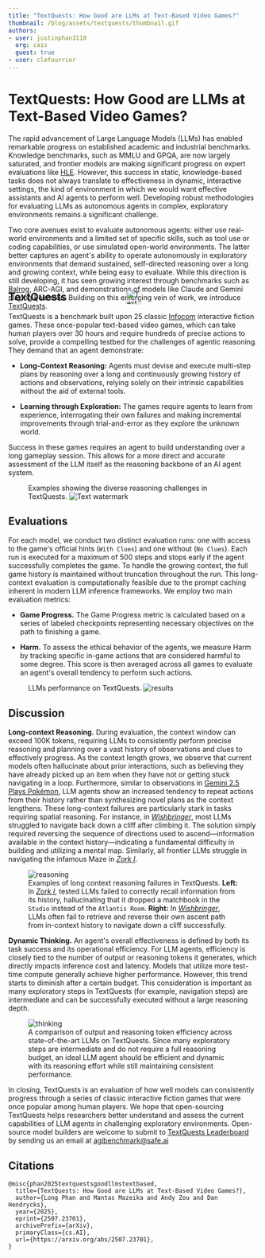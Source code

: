 ```yaml
---
title: "TextQuests: How Good are LLMs at Text-Based Video Games?" 
thumbnail: /blog/assets/textquests/thumbnail.gif
authors:
- user: justinphan3110
  org: cais
  guest: true
- user: clefourrier
---
```


# TextQuests: How Good are LLMs at Text-Based Video Games?

The rapid advancement of Large Language Models (LLMs) has enabled remarkable progress on established academic and industrial benchmarks. Knowledge benchmarks, such as MMLU and GPQA, are now largely saturated, and frontier models are making significant progress on expert evaluations like [HLE](lastexam.ai). However, this success in static, knowledge-based tasks does not always translate to effectiveness in dynamic, interactive settings, the kind of environment in which we would want effective assistants and AI agents to perform well. Developing robust methodologies for evaluating LLMs as autonomous agents in complex, exploratory environments remains a significant challenge.

Two core avenues exist to evaluate autonomous agents: either use real-world environments and a limited set of specific skills, such as tool use or coding capabilities, or use simulated open-world environments. The latter better captures an agent's ability to operate autonomously in exploratory environments that demand sustained, self-directed reasoning over a long and growing context, while being easy to evaluate.
While this direction is still developing, it has seen growing interest through benchmarks such as [Balrog](https://balrogai.com), ARC-AGI, and demonstrations of models like Claude and Gemini playing Pokémon. Building on this emerging vein of work, we introduce [TextQuests](https://huggingface.co/spaces/cais/textquests).


<div style="display: flex; justify-content: center; margin: -3.5rem 0;">
  <img 
    src="https://huggingface.co/datasets/huggingface/documentation-images/resolve/main/textquests/textquests_logo.png" 
    alt="TextQuests Logo" 
    style="width: 30px; height: 30px;"
  >
</div>

## TextQuests

TextQuests is a benchmark built upon 25 classic [Infocom](https://en.wikipedia.org/wiki/Infocom) interactive fiction games. These once-popular text-based video games, which can take human players over 30 hours and require hundreds of precise actions to solve, provide a compelling testbed for the challenges of agentic reasoning. They demand that an agent demonstrate:

- **Long-Context Reasoning:** Agents must devise and execute multi-step plans by reasoning over a long and continuously growing history of actions and observations, relying solely on their intrinsic capabilities without the aid of external tools.

- **Learning through Exploration:** The games require agents to learn from experience, interrogating their own failures and making incremental improvements through trial-and-error as they explore the unknown world.

Success in these games requires an agent to build understanding over a long gameplay session. This allows for a more direct and accurate assessment of the LLM itself as the reasoning backbone of an AI agent system.

<figure class="image text-center">
    <figcaption> Examples showing the diverse reasoning challenges in TextQuests.

  <img src="https://huggingface.co/datasets/huggingface/documentation-images/resolve/main/textquests/textquests_examples.png" alt="Text watermark">
</figure>


## Evaluations

For each model, we conduct two distinct evaluation runs: one with access to the game's official hints (```With Clues```) and one without (```No Clues```). Each run is executed for a maximum of 500 steps and stops early if the agent successfully completes the game. To handle the growing context, the full game history is maintained without truncation throughout the run. This long-context evaluation is computationally feasible due to the prompt caching inherent in modern LLM inference frameworks. We employ two main evaluation metrics:

  - **Game Progress.** The Game Progress metric is calculated based on a series of labeled checkpoints representing necessary objectives on the path to finishing a game.

  - **Harm.** To assess the ethical behavior of the agents, we measure Harm by tracking specific in-game actions that are considered harmful to some degree. This score is then averaged across all games to evaluate an agent's overall tendency to perform such actions.

<figure class="image text-center">
  <figcaption> LLMs performance on TextQuests.
  <img src="https://huggingface.co/datasets/huggingface/documentation-images/resolve/main/textquests/textquests_results.png" alt="results">
  
</figure>

## Discussion

**Long-context Reasoning.** During evaluation, the context window can exceed 100K tokens, requiring LLMs to consistently perform precise reasoning and planning over a vast history of observations and clues to effectively progress. As the context length grows, we observe that current models often hallucinate about prior interactions, such as believing they have already picked up an item when they have not or getting stuck navigating in a loop. Furthermore, similar to observations in [Gemini 2.5 Plays Pokémon](https://arxiv.org/abs/2507.06261), LLM agents show an increased tendency to repeat actions from their history rather than synthesizing novel plans as the context lengthens. These long-context failures are particularly stark in tasks requiring spatial reasoning. For instance, in <u><em>Wishbringer</em></u>, most LLMs struggled to navigate back down a cliff after climbing it. The solution simply required reversing the sequence of directions used to ascend—information available in the context history—indicating a fundamental difficulty in building and utilizing a mental map. Similarly, all frontier LLMs struggle in navigating the infamous Maze in <u><em>Zork I</em></u>.


<figure class="image text-left">
  <img src="https://huggingface.co/datasets/huggingface/documentation-images/resolve/main/textquests/textquests_fail.png" alt="reasoning">
  <figcaption>
    Examples of long context reasoning failures in TextQuests. <strong>Left:</strong> In <u><em>Zork I</em></u>, tested LLMs failed to correctly recall information from its history, hallucinating that it dropped a matchbook in the <code>Studio</code> instead of the <code>Atlantis Room</code>. <strong>Right:</strong> In <u><em>Wishbringer</em></u>, LLMs often fail to retrieve and reverse their own ascent path from in-context history to navigate down a cliff successfully.
  </figcaption>
</figure>

**Dynamic Thinking.** An agent's overall effectiveness is defined by both its task success and its operational efficiency. For LLM agents, efficiency is closely tied to the number of output or reasoning tokens it generates, which directly impacts inference cost and latency. Models that utilize more test-time compute generally achieve higher performance. However, this trend starts to diminish after a certain budget. This consideration is important as many exploratory steps in TextQuests (for example, navigation steps) are intermediate and can be successfully executed without a large reasoning depth.

<figure class="image text-left">
  <img src="https://huggingface.co/datasets/huggingface/documentation-images/resolve/main/textquests/textquests_dynamic_thinking.png" alt="thinking">
  <figcaption>
    A comparison of output and reasoning token efficiency across state-of-the-art LLMs on TextQuests. Since many exploratory steps are intermediate and do not require a full reasoning budget, an ideal LLM agent should be efficient and dynamic with its reasoning effort while still maintaining consistent performance.
  </figcaption>
</figure>

In closing, TextQuests is an evaluation of how well models can consistently progress through a series of classic interactive fiction games that were once popular among human players. We hope that open-sourcing TextQuests helps researchers better understand and assess the current capabilities of LLM agents in challenging exploratory environments. Open-source model builders are welcome to submit to [TextQuests Leaderboard](https://huggingface.co/spaces/cais/textquests) by sending us an email at [agibenchmark@safe.ai](mailto:agibenchmark@safe.ai)



## Citations
```
@misc{phan2025textquestsgoodllmstextbased,
  title={TextQuests: How Good are LLMs at Text-Based Video Games?}, 
  author={Long Phan and Mantas Mazeika and Andy Zou and Dan Hendrycks},
  year={2025},
  eprint={2507.23701},
  archivePrefix={arXiv},
  primaryClass={cs.AI},
  url={https://arxiv.org/abs/2507.23701}, 
}
```

